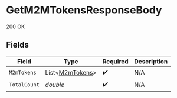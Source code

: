 # GetM2MTokensResponseBody

200 OK


## Fields

| Field                                                   | Type                                                    | Required                                                | Description                                             |
| ------------------------------------------------------- | ------------------------------------------------------- | ------------------------------------------------------- | ------------------------------------------------------- |
| `M2mTokens`                                             | List<[M2mTokens](../../Models/Operations/M2mTokens.md)> | :heavy_check_mark:                                      | N/A                                                     |
| `TotalCount`                                            | *double*                                                | :heavy_check_mark:                                      | N/A                                                     |